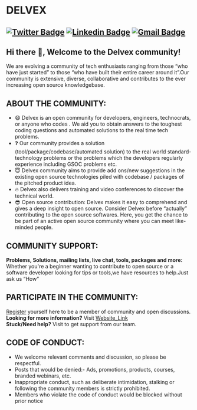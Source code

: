 # DELVEX
[![Twitter Badge](https://img.shields.io/badge/-@DELVEX-1ca0f1?style=flat-square&labelColor=1ca0f1&logo=twitter&logoColor=white&link=https://twitter.com/delvexcommunity)](https://twitter.com/delvexcommunity) [![Linkedin Badge](https://img.shields.io/badge/-DELVEX-blue?style=flat-square&logo=Linkedin&logoColor=white&link=https://www.linkedin.com/company/delvexcommunity/)](https://www.linkedin.com/company/delvexcommunity/)
[![Gmail Badge](https://img.shields.io/badge/-delvexcommunity@gmail.com-c14438?style=flat-square&logo=Gmail&logoColor=white&link=mailto:delvexcommunity@gmail.com)](mailto:delvexcommunity@gmail.com)
---
## Hi there 👋, Welcome to the Delvex community!          
We are evolving a community of tech enthusiasts ranging from those “who have just started” to those “who have built their entire career around it”.Our community is extensive, diverse, collaborative and contributes to the ever increasing open source knowledgebase.

## ABOUT THE COMMUNITY:
- 😄 Delvex is an open community for developers, engineers, technocrats, or anyone who codes . We aid you to obtain answers to the toughest coding questions and automated solutions to the real time tech problems.<br>
- ❓  Our community provides a solution (tool/package/codebase/automated solution) to the real world standard-technology problems or the problems which the developers regularly experience including GSOC problems etc.
- 😇 Delvex community aims to provide add ons/new suggestions in the existing open source technologies piled with codebase / packages of the pitched product idea.
- 🔥 Delvex also delivers training and video conferences to discover the technical world.
- 😎 Open source contribution: Delvex makes it easy to comprehend and gives a deep insight to open source. Consider Delvex before “actually” contributing to the open source softwares. Here, you get the chance to be part of an active open source community where you can meet like-minded people.

## COMMUNITY SUPPORT:
<b>Problems, Solutions, mailing lists, live chat, tools, packages and more:</b><br>
Whether you're a beginner wanting to contribute to open source or a software developer looking for tips or tools,we have resources to help.Just ask us “How”

## PARTICIPATE IN THE COMMUNITY:
<a href="https://github.com/delvexcommunity/delvexcommunity">Register</a> yourself here to be a member of community and open discussions.<br>
<b>Looking for more information?</b> Visit <a href="https://github.com/delvexcommunity/delvexcommunity">Website_Link</a><br>
<b>Stuck/Need help?</b> Visit <link> to get support from our team.      

## CODE OF CONDUCT:
<ul>
  <li>We welcome relevant comments and discussion, so please be respectful.</li>
  <li>Posts that would be denied:- Ads, promotions, products, courses, branded webinars, etc.</li>
  <li>Inappropriate conduct, such as deliberate intimidation, stalking or following the community members is strictly prohibited.</li>
  <li>Members who violate the code of conduct would be blocked without prior notice</li>
</ul>
